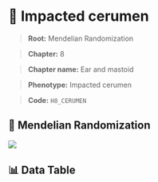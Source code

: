 # 🧪 Impacted cerumen

> **Root:** Mendelian Randomization

> **Chapter:** 8  

> **Chapter name:** Ear and mastoid

> **Phenotype:** Impacted cerumen  

> **Code:** `H8_CERUMEN`

## 🧬 Mendelian Randomization  

<img src="/MR/Figures/Forward/H8_CERUMEN.png"/>

## 📊 Data Table

<CsvTableMRF src="/MR_Data/Forward/H8_CERUMEN.csv"/>
